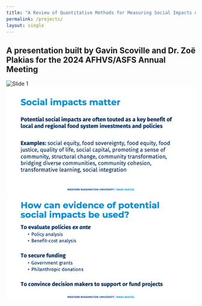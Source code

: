 ```yaml
---
title: "A Review of Quantitative Methods for Measuring Social Impacts of Food System Policies"
permalink: /projects/
layout: single
---
```


## A presentation built by Gavin Scoville and Dr. Zoë Plakias for the 2024 AFHVS/ASFS Annual Meeting

<div class="grid">
  <img src="{{ site.baseurl }}/assets/images/AFHVS/Slide1.png" alt="Slide 1" />
  <img src="/assets/images/AFHVS/Slide2.png" alt="Slide 2" />
  <img src="/assets/images/AFHVS/Slide3.png" alt="Slide 3" />
</div>





